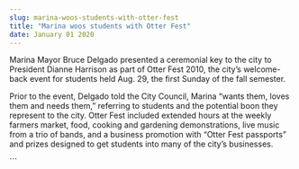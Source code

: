 ```yaml
---
slug: marina-woos-students-with-otter-fest
title: "Marina woos students with Otter Fest"
date: January 01 2020
---
```


 
<p>
  Marina Mayor Bruce Delgado presented a ceremonial key to the city to President
  Dianne Harrison as part of Otter Fest 2010, the city’s welcome-back event for
  students held Aug. 29, the first Sunday of the fall semester.
</p>
<p>
  Prior to the event, Delgado told the City Council, Marina “wants them, loves
  them and needs them,” referring to students and the potential boon they
  represent to the city. Otter Fest included extended hours at the weekly
  farmers market, food, cooking and gardening demonstrations, live music from a
  trio of bands, and a business promotion with “Otter Fest passports” and prizes
  designed to get students into many of the city’s businesses.
</p>
```
